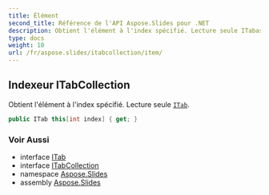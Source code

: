 ```yaml
---
title: Élément
second_title: Référence de l'API Aspose.Slides pour .NET
description: Obtient l'élément à l'index spécifié. Lecture seule ITabaspose.slides/itab.
type: docs
weight: 10
url: /fr/aspose.slides/itabcollection/item/
---
```


## Indexeur ITabCollection

Obtient l'élément à l'index spécifié. Lecture seule [`ITab`](../../itab).

```csharp
public ITab this[int index] { get; }
```

### Voir Aussi

* interface [ITab](../../itab)
* interface [ITabCollection](../../itabcollection)
* namespace [Aspose.Slides](../../itabcollection)
* assembly [Aspose.Slides](../../../)

<!-- NE PAS ÉDITER : généré par xmldocmd pour Aspose.Slides.dll -->